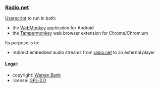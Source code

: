 ### [Radio.net](https://github.com/warren-bank/crx-Radio-Net/tree/webmonkey-userscript/es5)

[Userscript](https://github.com/warren-bank/crx-Radio-Net/raw/webmonkey-userscript/es5/webmonkey-userscript/Radio-Net.user.js) to run in both:
* the [WebMonkey](https://github.com/warren-bank/Android-WebMonkey) application for Android
* the [Tampermonkey](https://chrome.google.com/webstore/detail/tampermonkey/dhdgffkkebhmkfjojejmpbldmpobfkfo) web browser extension for Chrome/Chromium

Its purpose is to:
* redirect embedded audio streams from [radio.net](https://www.radio.net/) to an external player

#### Legal:

* copyright: [Warren Bank](https://github.com/warren-bank)
* license: [GPL-2.0](https://www.gnu.org/licenses/old-licenses/gpl-2.0.txt)
